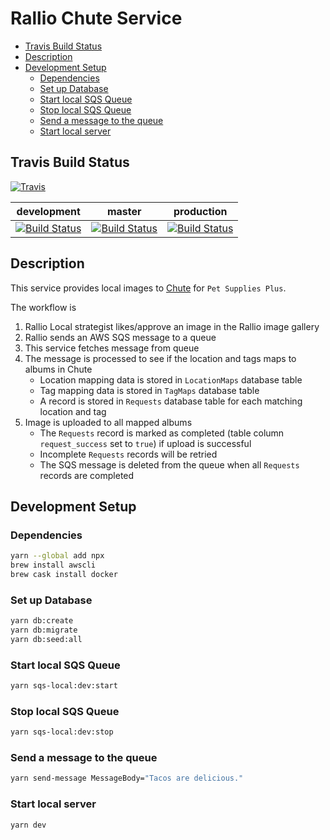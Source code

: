 # Rallio Chute Service

- [Travis Build Status](#travis-build-status)
- [Description](#description)
- [Development Setup](#development-setup)
  - [Dependencies](#dependencies)
  - [Set up Database](#set-up-database)
  - [Start local SQS Queue](#start-local-sqs-queue)
  - [Stop local SQS Queue](#stop-local-sqs-queue)
  - [Send a message to the queue](#send-a-message-to-the-queue)
  - [Start local server](#start-local-server)

## Travis Build Status
[![Travis](https://cdn.travis-ci.com/images/ui/travis-ci-logo-hover-51a78629352a38fdd0046d35766797d2.svg)](https://travis-ci.com/rallio/rallio-chute-service)

development | master | production
--- | --- | ---
[![Build Status](https://travis-ci.com/rallio/rallio-chute-service.svg?branch=development)](https://travis-ci.com/rallio/rallio-chute-service) | [![Build Status](https://travis-ci.com/rallio/rallio-chute-service.svg?branch=master)](https://travis-ci.com/rallio/rallio-chute-service) | [![Build Status](https://travis-ci.com/rallio/rallio-chute-service.svg?branch=production)](https://travis-ci.com/rallio/rallio-chute-service)

## Description

This service provides local images to [Chute](http://www.ignitetech.com/chute/) for `Pet Supplies Plus`.

The workflow is

1. Rallio Local strategist likes/approve an image in the Rallio image gallery
2. Rallio sends an AWS SQS message to a queue
3. This service fetches message from queue
4. The message is processed to see if the location and tags maps to albums in Chute
   - Location mapping data is stored in `LocationMaps` database table
   - Tag mapping data is stored in `TagMaps` database table
   - A record is stored in `Requests` database table for each matching location and tag
5. Image is uploaded to all mapped albums
   - The `Requests` record is marked as completed (table column `request_success` set to `true`) if upload is successful
   - Incomplete `Requests` records will be retried
   - The SQS message is deleted from the queue when all `Requests` records are completed

## Development Setup

### Dependencies

```sh
yarn --global add npx
brew install awscli
brew cask install docker
```

### Set up Database

```sh
yarn db:create
yarn db:migrate
yarn db:seed:all
```

### Start local SQS Queue

```sh
yarn sqs-local:dev:start
```

### Stop local SQS Queue

```sh
yarn sqs-local:dev:stop
```

### Send a message to the queue

```sh
yarn send-message MessageBody="Tacos are delicious."
```

### Start local server

```sh
yarn dev
```
